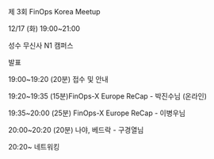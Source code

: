 제 3회 FinOps Korea Meetup

12/17 (화) 19:00~21:00

성수 무신사 N1 캠퍼스


발표 

19:00~19:20 (20분) 접수 및 안내

19:20~19:35 (15분)FinOps-X Europe ReCap - 박진수님 (온라인)

19:35~20:00 (25분) FinOps-X Europe ReCap - 이병우님

20:00~20:20 (20분) 나야, 베드락 - 구경열님

20:20~ 네트워킹
